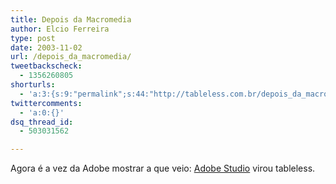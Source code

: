 ```yaml
---
title: Depois da Macromedia
author: Elcio Ferreira
type: post
date: 2003-11-02
url: /depois_da_macromedia/
tweetbackscheck:
  - 1356260805
shorturls:
  - 'a:3:{s:9:"permalink";s:44:"http://tableless.com.br/depois_da_macromedia";s:7:"tinyurl";s:26:"http://tinyurl.com/3zr3y9g";s:4:"isgd";s:19:"http://is.gd/f5rMpU";}'
twittercomments:
  - 'a:0:{}'
dsq_thread_id:
  - 503031562

---
```

Agora é a vez da Adobe mostrar a que veio: [Adobe Studio][1] virou tableless.

 [1]: http://studio.adobe.com/